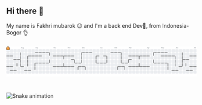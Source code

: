 ## Hi there 👋

<!--
**riee07/riee07** is a ✨ _special_ ✨ repository because its `README.md` (this file) appears on your GitHub profile.

Here are some ideas to get you started:

- 🔭 I’m currently working on ...
- 🌱 I’m currently learning ...
- 👯 I’m looking to collaborate on ...
- 🤔 I’m looking for help with ...
- 💬 Ask me about ...
- 📫 How to reach me: ...
- 😄 Pronouns: ...
- ⚡ Fun fact: ...
-->

<p align="left">My name is Fakhri mubarok 😉 and I'm a back end Dev🤩, from Indonesia-Bogor 👌</p>

###

<picture>
  <source media="(prefers-color-scheme: dark)" srcset="https://raw.githubusercontent.com/riee07/riee07/output/pacman-contribution-graph-dark.svg">
  <source media="(prefers-color-scheme: light)" srcset="https://raw.githubusercontent.com/riee07/riee07/output/pacman-contribution-graph.svg">
  <img alt="pacman contribution graph" src="https://raw.githubusercontent.com/riee07/riee07/output/pacman-contribution-graph.svg">
</picture>

###

<br clear="both">

<img src="https://raw.githubusercontent.com/riee07/riee07/output/snake.svg" alt="Snake animation" />

###
